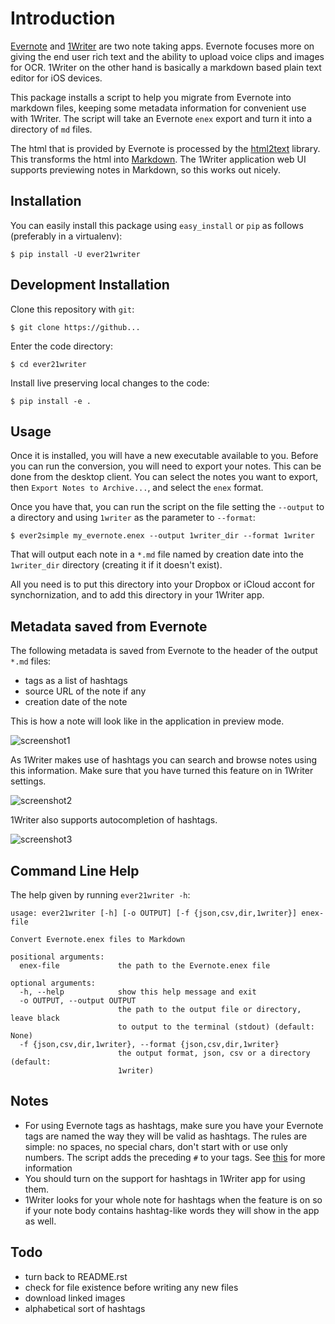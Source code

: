 # Introduction

[Evernote](http://www.evernote.com) and [1Writer](http://1writerapp.com) are two note taking apps. Evernote
focuses more on giving the end user rich text and the ability to upload
voice clips and images for OCR. 1Writer on the other hand is basically
a markdown based plain text editor for iOS devices.

This package installs a script to help you migrate from Evernote into
markdown files, keeping some metadata information for convenient use
with 1Writer.  The script will take an Evernote ``enex`` export and turn it into 
a directory of ``md`` files.

The html that is provided by Evernote is processed by the [html2text](http://pypi.python.org/pypi/html2text/)
library. This transforms the html into [Markdown](http://daringfireball.net/projects/markdown/). The 1Writer application web UI
supports previewing notes in Markdown, so this works out nicely.

## Installation

You can easily install this package using ``easy_install`` or ``pip`` as
follows (preferably in a virtualenv):

    $ pip install -U ever21writer

## Development Installation

Clone this repository with ``git``:

    $ git clone https://github...

Enter the code directory:

    $ cd ever21writer

Install live preserving local changes to the code:

    $ pip install -e .

## Usage

Once it is installed, you will have a new executable available to you.
Before you can run the conversion, you will need to export your notes.
This can be done from the desktop client. You can select the notes you
want to export, then ``Export Notes to Archive...``, and select the
``enex`` format.

Once you have that, you can run the script on the file setting the ``--output``
to a directory and using ``1writer`` as the parameter to ``--format``:

    $ ever2simple my_evernote.enex --output 1writer_dir --format 1writer

That will output each note in a ``*.md`` file named by creation date into the
``1writer_dir`` directory (creating it if it doesn't exist).

All you need is to put this directory into your Dropbox or iCloud accont for
synchornization, and to add this directory in your 1Writer app.


## Metadata saved from Evernote

The following metadata is saved from Evernote to the header of the output
``*.md`` files: 

 - tags as a list of hashtags
 - source URL of the note if any
 - creation date of the note


This is how a note will look like in the application in preview mode. 

![screenshot1](screenshots/1.png)

As 1Writer makes use of hashtags you can search and browse notes using this information. 
Make sure that you have turned this feature on in 1Writer settings.

![screenshot2](screenshots/2.png)

1Writer also supports autocompletion of hashtags.

![screenshot3](screenshots/3.png)


## Command Line Help

The help given by running ``ever21writer -h``:

    usage: ever21writer [-h] [-o OUTPUT] [-f {json,csv,dir,1writer}] enex-file

    Convert Evernote.enex files to Markdown

    positional arguments:
      enex-file             the path to the Evernote.enex file

    optional arguments:
      -h, --help            show this help message and exit
      -o OUTPUT, --output OUTPUT
                            the path to the output file or directory, leave black
                            to output to the terminal (stdout) (default: None)
      -f {json,csv,dir,1writer}, --format {json,csv,dir,1writer}
                            the output format, json, csv or a directory (default:
                            1writer)



## Notes

  - For using Evernote tags as hashtags, make sure you have your Evernote tags are named 
    the way they will be valid as hashtags. The rules are simple: no spaces, no special chars, 
    don't start with or use only numbers. The script adds the preceding ``#`` to your tags.
    See [this](https://www.hashtags.org/featured/what-characters-can-a-hashtag-include/) for more information
  - You should turn on the support for hashtags in 1Writer app for using them.
  - 1Writer looks for your whole note for hashtags when the feature is on so if your note body contains
    hashtag-like words they will show in the app as well.

## Todo

  - turn back to README.rst
  - check for file existence before writing any new files
  - download linked images 
  - alphabetical sort of hashtags

